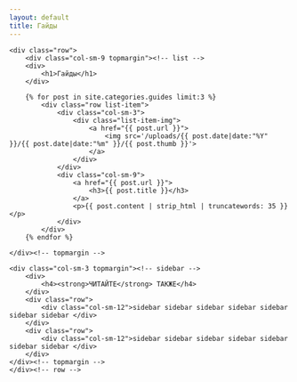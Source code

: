 ```yaml
---
layout: default
title: Гайды
---
```




<div class="container category-page">
	
    <div class="row">
        <div class="col-sm-9 topmargin"><!-- list -->
		<div>
			<h1>Гайды</h1>
		</div>	
		
		{% for post in site.categories.guides limit:3 %} 
			<div class="row list-item">
				<div class="col-sm-3">
					<div class="list-item-img">
						<a href="{{ post.url }}">
							<img src='/uploads/{{ post.date|date:"%Y" }}/{{ post.date|date:"%m" }}/{{ post.thumb }}'>
						</a>
					</div>
				</div>
				<div class="col-sm-9">
					<a href="{{ post.url }}">
						<h3>{{ post.title }}</h3>
					</a>
					<p>{{ post.content | strip_html | truncatewords: 35 }}</p>
				</div>
			</div>
		{% endfor %}
		
	</div><!-- topmargin -->
	    
	<div class="col-sm-3 topmargin"><!-- sidebar -->
		<div>
			<h4><strong>ЧИТАЙТЕ</strong> ТАКЖЕ</h4>
		</div>
		<div class="row">
			<div class="col-sm-12">sidebar sidebar sidebar sidebar sidebar sidebar sidebar </div>
		</div>
		<div class="row">
			<div class="col-sm-12">sidebar sidebar sidebar sidebar sidebar sidebar sidebar </div>
		</div>
	</div><!-- topmargin -->
    </div><!-- row -->

</div><!-- container -->
